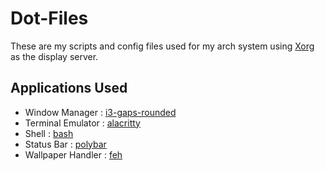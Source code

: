 # Dot-Files

These are my scripts and config files used for my arch system using [Xorg](https://wiki.archlinux.org/title/Xorg) as the display server.

## Applications Used
* Window Manager : [i3-gaps-rounded](https://aur.archlinux.org/packages/i3-gaps-rounded-git/)
* Terminal Emulator : [alacritty](https://wiki.archlinux.org/title/Alacritty)
* Shell : [bash](https://wiki.archlinux.org/title/Bash)
* Status Bar : [polybar](https://github.com/polybar/polybar)
* Wallpaper Handler : [feh](https://wiki.archlinux.org/title/Feh)
